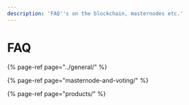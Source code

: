 ```yaml
---
description: 'FAQ''s on the blockchain, masternodes etc.'
---
```


# FAQ

{% page-ref page="../general/" %}

{% page-ref page="masternode-and-voting/" %}

{% page-ref page="products/" %}



